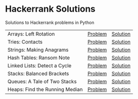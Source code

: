 # Hackerrank Solutions

Solutions to Hackerrank problems in Python

|  |  |  |
|---|:---:|:---:|
| Arrays: Left Rotation | [Problem](https://www.hackerrank.com/challenges/ctci-array-left-rotation/problem) | [Solution](https://github.com/v1n337/hackerrank/blob/master/solutions/ctci_array_left_rotation.py) |
| Tries: Contacts | [Problem](https://www.hackerrank.com/challenges/ctci-contacts/problem) | [Solution](https://github.com/v1n337/hackerrank/blob/master/solutions/ctci_contacts.py) |
| Strings: Making Anagrams | [Problem](https://www.hackerrank.com/challenges/ctci-making-anagrams/problem) | [Solution](https://github.com/v1n337/hackerrank/blob/master/solutions/ctci_making_anagrams.py) |
| Hash Tables: Ransom Note | [Problem](https://www.hackerrank.com/challenges/ctci-ransom-note/problem) | [Solution](https://github.com/v1n337/hackerrank/blob/master/solutions/ctci_ransom_note.py) |
| Linked Lists: Detect a Cycle | [Problem](https://www.hackerrank.com/challenges/ctci-linked-list-cycle/problem) | [Solution](https://github.com/v1n337/hackerrank/blob/master/solutions/ctci_linked_list_cycle.py) |
| Stacks: Balanced Brackets | [Problem](https://www.hackerrank.com/challenges/ctci-balanced-brackets/problem) | [Solution](https://github.com/v1n337/hackerrank/blob/master/solutions/ctci_balanced_brackets.py) |
| Queues: A Tale of Two Stacks | [Problem](https://www.hackerrank.com/challenges/ctci-queue-using-two-stacks/problem) | [Solution](https://github.com/v1n337/hackerrank/blob/master/solutions/ctci_queue_using_two_stacks.py) |
| Heaps: Find the Running Median | [Problem](https://www.hackerrank.com/challenges/ctci-find-the-running-median/problem) | [Solution](https://github.com/v1n337/hackerrank/blob/master/solutions/ctci_find_the_running_median.py) |
